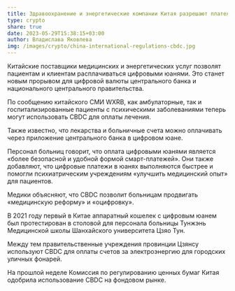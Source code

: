 ```yaml
---
title: Здравоохранение и энергетические компании Китая разрешают платежи в CBDC
type: crypto
share: true
date: 2023-05-29T15:38:15+03:00
author: Владислава Яковлева
img: /images/crypto/china-international-regulations-cbdc.jpg
---
```

Китайские поставщики медицинских и энергетических услуг позволят пациентам и клиентам расплачиваться цифровыми юанями. Это станет новым прорывом для цифровой валюты центрального банка и национального центрального правительства.

По сообщению китайского СМИ WXRB, как амбулаторные, так и госпитализированные пациенты с психическими заболеваниями теперь могут использовать CBDC для оплаты лечения.

Также известно, что лекарства и больничные счета можно оплачивать через приложение центрального банка в цифровом юане.

Персонал больниц говорит, что оплата цифровыми юанями является «более безопасной и удобной формой смарт-платежей». Они также добавляют, что цифровые платежи в юанях выполняются быстрее и помогли психиатрическим учреждениям «улучшить медицинский опыт» для пациентов.

Медики объясняют, что CBDC позволит больницам продвигать «медицинскую реформу» и «оцифровку».

В 2021 году первый в Китае аппаратный кошелек с цифровым юанем был протестирован в столовой для персонала больницы Тунжэнь Медицинской школы Шанхайского университета Цзяо Тун.

Между тем правительственные учреждения провинции Цзянсу используют CBDC для оплаты счетов за электроэнергию для городских уличных фонарей.

На прошлой неделе Комиссия по регулированию ценных бумаг Китая одобрила использование CBDC на фондовом рынке.